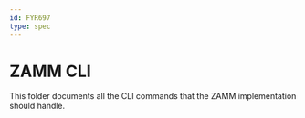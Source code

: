 ```yaml
---
id: FYR697
type: spec
---
```


# ZAMM CLI

This folder documents all the CLI commands that the ZAMM implementation should handle.
